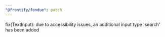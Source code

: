 ```yaml
---
"@frontify/fondue": patch
---
```


fix(TextInput): due to accessibility issues, an additional input type 'search' has been added
